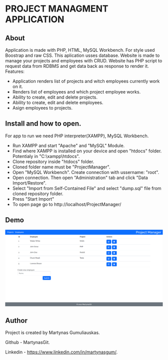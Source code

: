 # PROJECT MANAGMENT APPLICATION

## About

Application is made with PHP, HTML, MySQL Workbench.
For style used Boostrap and raw CSS.
This aplication usses database.
Website is made to manage your projects and employees with CRUD.
Website has PHP script to request data from RDBMS and get data back as response to render it.
Features:
- Application renders list of projects and witch employees currently work on it.
- Renders list of employees and which project employee works.
- Ability to create, edit and delete projects.
- Ability to create, edit and delete employees.
- Asign employees to projects.

## Install and how to open.

For app to run we need PHP interpreter(XAMPP), MySQL Workbench.
- Run XAMPP and start "Apache" and "MySQL"  Module.
- Find where XAMPP is installed on your device and open "htdocs" folder. Potentialy in "C:\xampp\htdocs".
- Clone repository inside "htdocs" folder.
- Cloned folder name must be "ProjectManager".
- Open "MySQL Workbench". Create connection with ussername: "root".
- Open connection. Then open "Administration" tab and click "Data Import/Restore".
- Select "Import from Self-Contained File" and select "dump.sql" file from cloned repository folder.
- Press "Start Import"
- To open page go to http://localhost/ProjectManager/

## Demo

![ScreenShot](/src/demo_sc/Demo.png)

## Author
Project is created by Martynas Gumuliauskas.

Github - MartynasGit.

Linkedin - https://www.linkedin.com/in/martynasgum/.